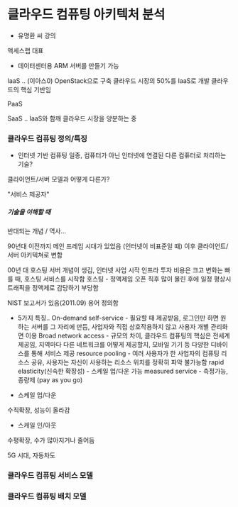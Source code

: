 # 클라우드 컴퓨팅 아키텍처 분석

* 유명환 씨 강의

액세스랩 대표

* 데이터센터용 ARM 서버를 만들기 가능

IaaS .. (이아스0)
OpenStack으로 구축
클라우드 시장의 50%를 IaaS로 개발
클라우드의 핵심 기반임

PaaS

SaaS .. IaaS와 함깨 클라우드 시장을 양분하는 중

### 클라우드 컴퓨팅 정의/특징

* 인터넷 기반 컴퓨팅 일종, 컴퓨터가 아닌 인터넷에 연결된 다른 컴퓨터로 처리하는 기술?

클라이언트/서버 모델과 어떻게 다른가?

"서비스 제공자"

##### 기술을 이해할 때

반대되는 개념 / 역사...

90년대 이전까지 메인 프레임 시대가 있었음 (인터넷이 비표준일 떄)
이후 클라이언트/서버 아키텍쳐로 변함

00년 대
호스팅 서버 개념이 생김, 인터넷 사업 시작
인프라 투자 비용은 크고 변화는 빠를 때, 호스팅 서비스를 시작함
호스팅 - 정액제임
오픈 직후 많이 몰린 후에 일정 평상시 트래픽을 정액제로 감당하기 부당함

NIST 보고서가 있음(2011.09)
용어 정의함
* 5가지 특징..
On-demand self-service - 필요할 때 제공받음, 로그인만 하면 원하는 서버를 그 자리에 만듬, 사업자와 직접 상호작용하지 않고 사용자 개별 관리화면 이용
Broad network access - 규모의 차이, 클라우드 컴퓨팅의 핵심은 전세계 제공임, 지역마다 다른 네트워크를 어떻게 제공할지, 모바일 기기 등 다양한 디바이스를 통해 서비스 제공
resource pooling - 여러 사용자가 한 사업자의 컴퓨팅 리소스 공유, 사용자는 자신이 사용하는 리소스 위치를 정확히 파악 불가능함
rapid elasticity(신속한 확장성) - 스케일 업/다운 가능
measured service - 측정가능, 종량제 (pay as you go)

* 스케일 업/다운

수직확장, 성능이 올라감

* 스케일 인/아웃

수평확장, 수가 많아지거나 줄어듬

5G 시대, 자동차도

### 클라우드 컴퓨팅 서비스 모델


### 클라우드 컴퓨팅 배치 모델


